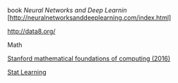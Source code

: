 book *Neural Networks and Deep Learnin* [http://neuralnetworksanddeeplearning.com/index.html]

http://data8.org/



Math

[Stanford mathematical foundations of computing (2016)](http://web.stanford.edu/class/cs103/)

[Stat Learning](https://lagunita.stanford.edu/courses/HumanitiesSciences/StatLearning/Winter2016/course/)
